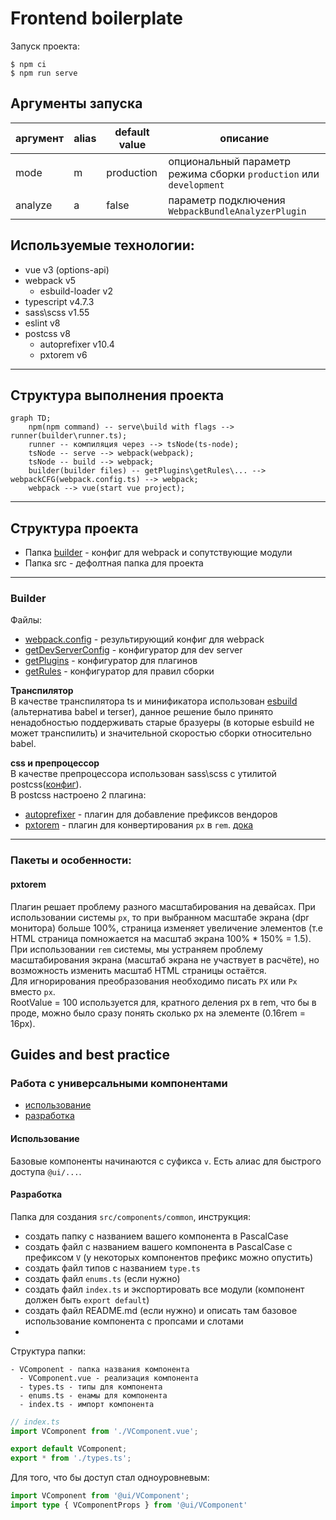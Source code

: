 # Frontend boilerplate

Запуск проекта:
```
$ npm ci
$ npm run serve
```

## Аргументы запуска
аргумент | alias | default value | описание
---------|-------|---------------|---------
mode | m | production | опциональный параметр режима сборки `production` или `development`
analyze| a | false | параметр подключения `WebpackBundleAnalyzerPlugin`

## Используемые технологии:
- vue v3 (options-api)
- webpack v5
  - esbuild-loader v2
- typescript v4.7.3
- sass\scss v1.55
- eslint v8
- postcss v8
  - autoprefixer v10.4
  - pxtorem v6

---

## Структура выполнения проекта
```mermaid
graph TD;
    npm(npm command) -- serve\build with flags --> runner(builder\runner.ts);
    runner -- компиляция через --> tsNode(ts-node);
    tsNode -- serve --> webpack(webpack);
    tsNode -- build --> webpack;
    builder(builder files) -- getPlugins\getRules\... --> webpackCFG(webpack.config.ts) --> webpack;
    webpack --> vue(start vue project);
```

---

## Структура проекта
- Папка [builder](#builder) - конфиг для webpack и сопутствующие модули
- Папка src - дефолтная папка для проекта

---

### Builder
Файлы:
- [webpack.config](webpack.config.ts) - результирующий конфиг для webpack
- [getDevServerConfig](builder/devServerConfig.ts) - конфигуратор для dev server
- [getPlugins](builder/plugins.ts) - конфигуратор для плагинов
- [getRules](builder/rules.ts) - конфигуратор для правил сборки

**Транспилятор**<br>
В качестве транспилятора ts и минификатора использован [esbuild](https://esbuild.github.io) (альтернатива babel и terser),
данное решение было принято ненадобностью поддерживать старые бразуеры (в которые esbuild не может транспилить)
и значительной скоростью сборки относительно babel.

**css и препроцессор**<br>
В качестве препроцессора использован sass\scss с утилитой postcss([конфиг](postcss.config.js)).<br>
В postcss настроено 2 плагина:
- [autoprefixer](https://github.com/postcss/autoprefixer) - плагин для добавление префиксов вендоров
- [pxtorem](https://github.com/cuth/postcss-pxtorem) - плагин для конвертирования `px` в `rem`. [дока](#pxtorem)
---
### Пакеты и особенности:

#### **pxtorem**
Плагин решает проблему разного масштабирования на девайсах.
При использовании системы `px`, то при выбранном масштабе экрана (dpr монитора) больше 100%,
страница изменяет увеличение элементов (т.е HTML страница помножается на масштаб экрана 100% * 150% = 1.5).
При использовании `rem` системы, мы устраняем проблему масштабирования экрана (масштаб экрана не участвует в расчёте),
но возможность изменить масштаб HTML страницы остаётся.
<br>Для игнорирования преобразования необходимо писать `PX` или `Px` вместо `px`.
<br>RootValue = 100 используется для, кратного деления px в rem, что бы в проде, можно было сразу понять сколько px на элементе (0.16rem = 16px).

## Guides and best practice

### Работа с универсальными компонентами
- [использование](#использование)
- [разработка](#разработка)

#### **Использование**
Базовые компоненты начинаются с суфикса `v`. Есть алиас для быстрого доступа `@ui/...`.

#### **Разработка**
Папка для создания `src/components/common`, инструкция:
- создать папку с названием вашего компонента в PascalCase
- создать файл с названием вашего компонента в PascalCase c префиксом `V`
(у некоторых компонентов префикс можно опустить)
- создать файл типов с названием `type.ts`
- создать файл `enums.ts` (если нужно) 
- создать файл `index.ts` и экспортировать все модули (компонент должен быть `export default`)
- создать файл README.md (если нужно) и описать там базовое использование компонента с пропсами и слотами
- 

Структура папки:
```
- VComponent - папка названия компонента
  - VComponent.vue - реализация компонента
  - types.ts - типы для компонента
  - enums.ts - енамы для компонента
  - index.ts - импорт компонента
```
```ts
// index.ts
import VComponent from './VComponent.vue';

export default VComponent;
export * from './types.ts';
```

Для того, что бы доступ стал одноуровневым:
```ts
import VComponent from '@ui/VComponent';
import type { VComponentProps } from '@ui/VComponent'
```
